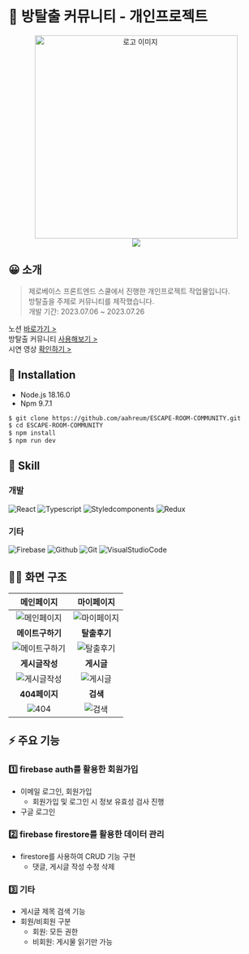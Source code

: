 # 🚪 방탈출 커뮤니티 - 개인프로젝트

<p align="center"><img src="https://img1.daumcdn.net/thumb/R1280x0/?scode=mtistory2&fname=https%3A%2F%2Fblog.kakaocdn.net%2Fdn%2FcmZRK3%2FbtsoZMK1po6%2FyCfVos9vHjGqiLTzTEkPIk%2Fimg.png" alt="로고 이미지" width="400px">
<br>
<a href="https://hits.seeyoufarm.com"><img src="https://hits.seeyoufarm.com/api/count/incr/badge.svg?url=https%3A%2F%2Fgithub.com%2Faahreum%2FESCAPE-ROOM-COMMUNITY&count_bg=%23FFA110&title_bg=%23555555&icon=tinder.svg&icon_color=%23EAAA48&title=hits&edge_flat=false"/></a>
</p>

## 😀 소개

> 제로베이스 프론트엔드 스쿨에서 진행한 개인프로젝트 작업물입니다.  
> 방탈출을 주제로 커뮤니티를 제작했습니다.  
> 개발 기간: 2023.07.06 ~ 2023.07.26

노션 [바로가기 >](https://ahahahahreum.notion.site/36657abdeda44778a75f022cd705dd27?pvs=4)  
방탈출 커뮤니티 [사용해보기 >](https://escape-room-dcc1b.web.app/)  
시연 영상 [확인하기 >](https://www.youtube.com/watch?v=J_TSjYNpNDg)

## 🔧 Installation

- Node.js 18.16.0
- Npm 9.7.1

```zsh
$ git clone https://github.com/aahreum/ESCAPE-ROOM-COMMUNITY.git
$ cd ESCAPE-ROOM-COMMUNITY
$ npm install
$ npm run dev
```

## 🔎 Skill

### 개발

![React](https://img.shields.io/badge/react-61DAFB?style=for-the-badge&logo=react&logoColor=FFFFFF)
![Typescript](https://img.shields.io/badge/typescript-3178C6?style=for-the-badge&logo=typescript&logoColor=FFFFFF)
![Styledcomponents](https://img.shields.io/badge/styledcomponents-DB7093?style=for-the-badge&logo=styledcomponents&logoColor=FFFFFF)
![Redux](https://img.shields.io/badge/redux-764ABC?style=for-the-badge&logo=redux&logoColor=FFFFFF)

### 기타

![Firebase](https://img.shields.io/badge/firebase-FFCA28?style=for-the-badge&logo=firebase&logoColor=FFFFFF)
![Github](https://img.shields.io/badge/github-181717?style=for-the-badge&logo=github&logoColor=FFFFFF)
![Git](https://img.shields.io/badge/git-F05032?style=for-the-badge&logo=git&logoColor=FFFFFF)
![VisualStudioCode](https://img.shields.io/badge/visualstudiocode-007ACC?style=for-the-badge&logo=visualstudiocode&logoColor=FFFFFF)

## 🧑‍💻 화면 구조

|                                                                                        **메인페이지**                                                                                        |                                                                                       **마이페이지**                                                                                       |
| :------------------------------------------------------------------------------------------------------------------------------------------------------------------------------------------: | :----------------------------------------------------------------------------------------------------------------------------------------------------------------------------------------: |
|  <img src="https://img1.daumcdn.net/thumb/R1280x0/?scode=mtistory2&fname=https%3A%2F%2Fblog.kakaocdn.net%2Fdn%2Fm5Wti%2Fbtso1tRZDwR%2FSrYMZ7XyU7fDKo3EmpVSn0%2Fimg.png" alt="메인페이지"/>   | <img src="https://img1.daumcdn.net/thumb/R1280x0/?scode=mtistory2&fname=https%3A%2F%2Fblog.kakaocdn.net%2Fdn%2FbzJ8Lr%2Fbtso6MCMJLL%2FtRCBitbXcRbbG1lM1bJWP0%2Fimg.png" alt="마이페이지"/> |
|                                                                                       **메이트구하기**                                                                                       |                                                                                        **탈출후기**                                                                                        |
| <img src="https://img1.daumcdn.net/thumb/R1280x0/?scode=mtistory2&fname=https%3A%2F%2Fblog.kakaocdn.net%2Fdn%2FbZSpUB%2FbtsoZZX7bca%2Fxd8TnKp7EOqhDMCzRFXvC1%2Fimg.png" alt="메이트구하기"/> |  <img src="https://img1.daumcdn.net/thumb/R1280x0/?scode=mtistory2&fname=https%3A%2F%2Fblog.kakaocdn.net%2Fdn%2Fb4uPzm%2Fbtso1u4pgSD%2FV5CEncOmZCMpbAcJgzNifk%2Fimg.png" alt="탈출후기"/>  |
|                                                                                        **게시글작성**                                                                                        |                                                                                         **게시글**                                                                                         |
|  <img src="https://img1.daumcdn.net/thumb/R1280x0/?scode=mtistory2&fname=https%3A%2F%2Fblog.kakaocdn.net%2Fdn%2Fb3Lf7i%2Fbtso0s0bUPN%2FMaA6jZNZIYx92aLrYRKvuK%2Fimg.png" alt="게시글작성"/>  |   <img src="https://img1.daumcdn.net/thumb/R1280x0/?scode=mtistory2&fname=https%3A%2F%2Fblog.kakaocdn.net%2Fdn%2FsEK0t%2Fbtso6Sv9pGJ%2Frm1RGrsO711Wqb5fFkwxR1%2Fimg.png" alt="게시글"/>    |
|                                                                                        **404페이지**                                                                                         |                                                                                          **검색**                                                                                          |
|     <img src="https://img1.daumcdn.net/thumb/R1280x0/?scode=mtistory2&fname=https%3A%2F%2Fblog.kakaocdn.net%2Fdn%2Fcc9QRC%2Fbtso0slvlA8%2FOxsEZ0kL4MVhBPZssb0ZO0%2Fimg.png" alt="404"/>      |    <img src="https://img1.daumcdn.net/thumb/R1280x0/?scode=mtistory2&fname=https%3A%2F%2Fblog.kakaocdn.net%2Fdn%2F6cnKC%2Fbtso1tEo2aB%2F1b1FkLrQ5DrFa9chaDUxkk%2Fimg.png" alt="검색"/>     |

## ⚡️ 주요 기능

### 1️⃣ firebase auth를 활용한 회원가입

- 이메일 로그인, 회원가입
  - 회원가입 및 로그인 시 정보 유효성 검사 진행
- 구글 로그인

### 2️⃣ firebase firestore를 활용한 데이터 관리

- firestore를 사용하여 CRUD 기능 구현
  - 댓글, 게시글 작성 수정 삭제

### 3️⃣ 기타

- 게시글 제목 검색 기능
- 회원/비회원 구분
  - 회원: 모든 권한
  - 비회원: 게시물 읽기만 가능
